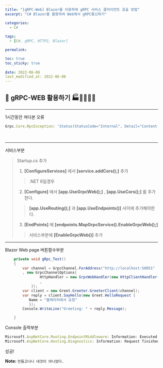 ```yaml
---
title: "[gRPC-Web] Blazor를 이용하여 gRPC 서비스 클라이언트 호출 방법"
excerpt: "C# Blazor를 활용하여 Web에서 gRPC통신하기"

categories:
  - C#
  
tags:
  - [C#, gRPC, HTTP2, Blazor]

permalink: 

toc: true
toc_sticky: true
 
date: 2022-06-08
last_modified_at: 2022-06-08
---
```


## 😬 gRPC-WEB 활용하기 🏭👩‍🏭👨‍🏭
---

1시간동안 쳐다본 오류
```js
Grpc.Core.RpcException: 'Status(StatusCode="Internal", Detail="Content-Type 'application/grpc-web' is not supported.")'
```

<br>

---

서비스부분

> Startup.cs 추가
> 1. **[ConfigureServices]** 에서  **[service.addCors();]** 추가
>> .NET 6일경우 
> 2. **[Configure]** 에서 **[app.UseGrpcWeb();]** , **[app.UseCors();]** 를 추가한다.
>> **[app.UseRouting();]** 과 **[app.UseEndpoints()]** 사이에 추가해야한다.
> 3. **[EndPoints]** 에 **[endpoints.MapGrpcService<GreeterService>().EnableGrpcWeb();]** 
>> 서비스부분에 **[EnableGrpcWeb()]** 추가
> 

---

Blazor Web page 버튼함수부분

```csharp
    private void gRpc_Test()
    {
        var channel = GrpcChannel.ForAddress("http://localhost:50051"
        , new GrpcChannelOptions{
                HttpHandler = new GrpcWebHandler(new HttpClientHandler())
                ,
            });
        var client = new Greet.Greeter.GreeterClient(channel);
        var reply = client.SayHello(new Greet.HelloRequest {
           Name = "블레이저에서 요청" 
           });
        Console.WriteLine("Greeting: " + reply.Message);

    }
```

Console 출력부분

```js
Microsoft.AspNetCore.Routing.EndpointMiddleware: Information: Executed endpoint 'gRPC - /greet.Greeter/SayHello'
Microsoft.AspNetCore.Hosting.Diagnostics: Information: Request finished HTTP/2 POST http://localhost:50051/greet.Greeter/SayHello application/grpc-web - - 200 - application/grpc-web 7.0985ms
```

성공!
<br>



**Note:** `만들고나니 내것이 아니었다.` 